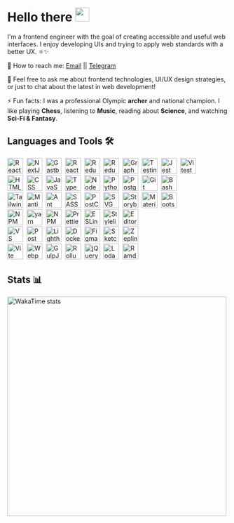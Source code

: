 # Hello there <img src="https://media.giphy.com/media/hvRJCLFzcasrR4ia7z/giphy.gif" width="32px"/>

I'm a frontend engineer with the goal of creating accessible and useful web interfaces. I enjoy developing UIs and trying to apply web standards with a better UX. ⚛️✨

📩 How to reach me: [Email](mailto:rommelmamedov@gmail.com) || [Telegram](https://t.me/ramilmamedov)

💬 Feel free to ask me about frontend technologies, UI/UX design strategies, or just to chat about the latest in web development!


⚡ Fun facts: I was a professional Olympic **archer** and national champion. I like playing **Chess**, listening to **Music**, reading about **Science**, and watching **Sci-Fi & Fantasy**.

## Languages and Tools 🛠

<img src="https://cdn.svgporn.com/logos/react.svg" title="React" alt="React" width="36" height="36"/>&nbsp;
<img src="https://cdn.svgporn.com/logos/nextjs-icon.svg" title="NextJS" alt="NextJS" width="36" height="36"/>&nbsp;
<img src="https://cdn.svgporn.com/logos/gatsby.svg" title="GastbyJS" alt="GastbyJS" width="36" height="36"/>&nbsp;
<img src="https://cdn.svgporn.com/logos/react-query-icon.svg" title="React Query" alt="React Query" width="36" height="36"/>&nbsp;
<img src="https://cdn.svgporn.com/logos/redux.svg" title="Redux" alt="Redux" width="36" height="36"/>&nbsp;
<img src="https://cdn.svgporn.com/logos/redux-saga.svg" title="Redux Saga" alt="Redux Saga" width="36" height="36"/>&nbsp;
<img src="https://cdn.svgporn.com/logos/graphql.svg" title="GraphQL" alt="GraphQL" width="36" height="36"/>&nbsp;
<img src="https://cdn.svgporn.com/logos/testing-library.svg" title="Testing Library" alt="Testing Library" width="36" height="36"/>&nbsp;
<img src="https://cdn.svgporn.com/logos/jest.svg" title="Jest" alt="Jest" width="36" height="36"/>&nbsp;
<img src="https://cdn.svgporn.com/logos/vitest.svg" title="Vitest" alt="Vitest" width="36" height="36"/>&nbsp;
<br/>
<img src="https://cdn.worldvectorlogo.com/logos/html-1.svg" title="HTML" alt="HTML" width="36" height="36"/>&nbsp;
<img src="https://cdn.worldvectorlogo.com/logos/css-3.svg" title="CSS" alt="CSS" width="36" height="36"/>&nbsp;
<img src="https://cdn.svgporn.com/logos/javascript.svg" title="JavaScript" alt="JavaScript" width="36" height="36"/>&nbsp;
<img src="https://cdn.svgporn.com/logos/typescript-icon.svg" title="TypeScript" alt="TypeScript" width="36" height="36"/>&nbsp;
<img src="https://cdn.svgporn.com/logos/nodejs-icon.svg" title="NodeJS" alt="NodeJS" width="36" height="36"/>&nbsp;
<img src="https://cdn.svgporn.com/logos/python.svg" title="Python" alt="Python" width="36" height="36"/>&nbsp;
<img src="https://cdn.svgporn.com/logos/postgresql.svg" title="PostgreSQL" alt="PostgreSQL" width="36" height="36"/>&nbsp;
<img src="https://cdn.svgporn.com/logos/git-icon.svg" title="Git" alt="Git" width="36" height="36"/>&nbsp;
<img src="https://cdn.svgporn.com/logos/bash-icon.svg" title="Bash" alt="Bash" width="36" height="36"/>&nbsp;
<br/>
<img src="https://cdn.svgporn.com/logos/tailwindcss-icon.svg" title="TailwindCSS" alt="TailwindCSS" width="36" height="36"/>&nbsp;
<img src="https://cdn.svgporn.com/logos/mantine-icon.svg" title="Mantine" alt="Mantine" width="36" height="36"/>&nbsp;
<img src="https://cdn.svgporn.com/logos/ant-design.svg" title="Ant Design" alt="Ant Design" width="36" height="36"/>&nbsp;
<img src="https://cdn.svgporn.com/logos/sass.svg" title="SASS" alt="SASS" width="36" height="36"/>&nbsp;
<img src="https://cdn.svgporn.com/logos/postcss.svg" title="PostCSS" alt="PostCSS" width="36" height="36"/>&nbsp;
<img src="https://cdn.svgporn.com/logos/svg.svg" title="SVG" alt="SVG" width="36" height="36"/>&nbsp;
<img src="https://cdn.svgporn.com/logos/storybook-icon.svg" title="Storybook" alt="Storybook" width="36" height="36"/>&nbsp;
<img src="https://cdn.svgporn.com/logos/material-ui.svg" title="Material UI" alt="Material UI" width="36" height="36"/>&nbsp;
<img src="https://cdn.svgporn.com/logos/bootstrap.svg" title="Bootstrap" alt="Bootstrap" width="36" height="36"/>&nbsp;
<br/>
<img src="https://cdn.svgporn.com/logos/pnpm.svg" title="PNPM" alt="NPM" width="36" height="36"/>&nbsp;
<img src="https://cdn.svgporn.com/logos/yarn.svg" title="yarn" alt="yarn" width="36" height="36"/>&nbsp;
<img src="https://cdn.svgporn.com/logos/npm-icon.svg" title="NPM" alt="NPM" width="36" height="36"/>&nbsp;
<img src="https://cdn.svgporn.com/logos/prettier.svg" title="Prettier" alt="Prettier" width="36" height="36"/>&nbsp;
<img src="https://cdn.svgporn.com/logos/eslint.svg" title="ESLint" alt="ESLint" width="36" height="36"/>&nbsp;
<img src="https://user-images.githubusercontent.com/38986496/215234326-52747795-344e-4bf5-ac70-a74bc03b051b.svg" title="Stylelint" alt="Stylelint" width="36" height="36"/>&nbsp;
<img src="https://cdn.svgporn.com/logos/editorconfig.svg" title="Editorconfig" alt="Editorconfig" width="36" height="36"/>&nbsp;
<br/>
<img src="https://cdn.svgporn.com/logos/visual-studio-code.svg" title="VS Code" alt="VS Code" width="36" height="36"/>&nbsp;
<img src="https://cdn.svgporn.com/logos/postman-icon.svg" title="Postman" alt="Postman" width="36" height="36"/>&nbsp;
<img src="https://cdn.svgporn.com/logos/lighthouse.svg" title="Lighthouse" alt="Lighthouse" width="36" height="36"/>&nbsp;
<img src="https://cdn.svgporn.com/logos/docker-icon.svg" title="Docker" alt="Docker" width="36" height="36"/>&nbsp;
<img src="https://cdn.svgporn.com/logos/figma.svg" title="Figma" alt="Figma" width="36" height="36"/>&nbsp;
<img src="https://cdn.svgporn.com/logos/sketch.svg" title="Sketch" alt="Sketch" width="36" height="36"/>&nbsp;
<img src="https://cdn.svgporn.com/logos/zeplin.svg" title="Zeplin" alt="Zeplin" width="36" height="36"/>&nbsp;
<br/>
<img src="https://cdn.svgporn.com/logos/vitejs.svg" title="Vite" alt="Vite" width="36" height="36"/>&nbsp;
<img src="https://cdn.svgporn.com/logos/webpack.svg" title="Webpack" alt="Webpack" width="36" height="36"/>&nbsp;
<img src="https://cdn.svgporn.com/logos/gulp.svg" title="GulpJS" alt="GulpJS" width="36" height="36"/>&nbsp;
<img src="https://cdn.svgporn.com/logos/rollupjs.svg" title="RollupJS" alt="RollupJS" width="36" height="36"/>&nbsp;
<img src="https://user-images.githubusercontent.com/38986496/215234323-2df8b6de-840d-4d77-95fa-0f0683c4fa39.svg" title="jQuery" alt="jQuery" width="36" height="36"/>&nbsp;
<img src="https://user-images.githubusercontent.com/38986496/215234282-0a2f7df6-f7c9-4f43-88db-202584f94a1f.svg" title="Lodash" alt="Lodash" width="36" height="36"/>&nbsp;
<img src="https://user-images.githubusercontent.com/38986496/215234325-7ae8f3db-3777-4068-9139-eebcd74cfef5.svg" title="Ramda" alt="Ramda" width="36" height="36"/>&nbsp;
<br/>

## Stats 📊

<!--- <img alt="Github stats" width="500px" src="https://github-readme-stats.vercel.app/api?username=rommelmamedov&theme=github_dark&show_icons=true&count_private=true&custom_title=GitHub%20Stats%20(All%20Time)&card_width=500" /> -->
<img alt="WakaTime stats" width="500px" src="https://github-readme-stats.vercel.app/api/wakatime?username=rommelmamedov&theme=github_dark&layout=compact&custom_title=WakaTime%20Stats%20(Last%207%20Days)&card_width=500" /> 
<!---  <img alt="Most used languegas" width="500px" src="https://github-readme-stats.vercel.app/api/top-langs/?username=rommelmamedov&theme=github_dark&layout=compact&count_private=true&hide_title&card_width=500"  /> -->
